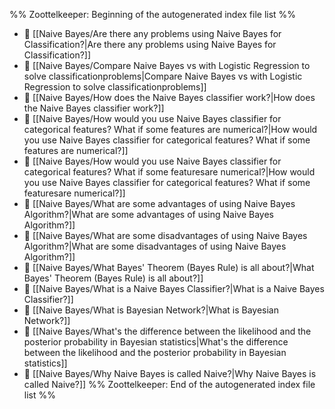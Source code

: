 %% Zoottelkeeper: Beginning of the autogenerated index file list  %%
- 📄 [[Naive Bayes/Are there any problems using Naive Bayes for Classification?|Are there any problems using Naive Bayes for Classification?]]
- 📄 [[Naive Bayes/Compare Naive Bayes vs with Logistic Regression to solve classificationproblems|Compare Naive Bayes vs with Logistic Regression to solve classificationproblems]]
- 📄 [[Naive Bayes/How does the Naive Bayes classifier work?|How does the Naive Bayes classifier work?]]
- 📄 [[Naive Bayes/How would you use Naive Bayes classifier for categorical features? What if some features are numerical?|How would you use Naive Bayes classifier for categorical features? What if some features are numerical?]]
- 📄 [[Naive Bayes/How would you use Naive Bayes classifier for categorical features? What if some featuresare numerical?|How would you use Naive Bayes classifier for categorical features? What if some featuresare numerical?]]
- 📄 [[Naive Bayes/What are some advantages of using Naive Bayes Algorithm?|What are some advantages of using Naive Bayes Algorithm?]]
- 📄 [[Naive Bayes/What are some disadvantages of using Naive Bayes Algorithm?|What are some disadvantages of using Naive Bayes Algorithm?]]
- 📄 [[Naive Bayes/What Bayes' Theorem (Bayes Rule) is all about?|What Bayes' Theorem (Bayes Rule) is all about?]]
- 📄 [[Naive Bayes/What is a Naive Bayes Classifier?|What is a Naive Bayes Classifier?]]
- 📄 [[Naive Bayes/What is Bayesian Network?|What is Bayesian Network?]]
- 📄 [[Naive Bayes/What's the difference between the likelihood and the posterior probability in Bayesian statistics|What's the difference between the likelihood and the posterior probability in Bayesian statistics]]
- 📄 [[Naive Bayes/Why Naive Bayes is called Naive?|Why Naive Bayes is called Naive?]]
%% Zoottelkeeper: End of the autogenerated index file list  %%
